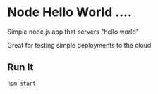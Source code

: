 # Node Hello World  ....

Simple node.js app that servers "hello world"

Great for testing simple deployments to the cloud

## Run It

`npm start`
